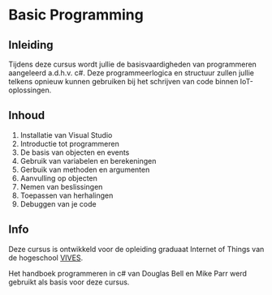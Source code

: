 # Basic Programming

## Inleiding

Tijdens deze cursus wordt jullie de basisvaardigheden van programmeren aangeleerd a.d.h.v. c#. Deze programmeerlogica en structuur zullen jullie telkens opnieuw kunnen gebruiken bij het schrijven van code binnen IoT-oplossingen.

## Inhoud

1. Installatie van Visual Studio
2. Introductie tot programmeren
3. De basis van objecten en events
4. Gebruik van variabelen en berekeningen
5. Gerbuik van methoden en argumenten
6. Aanvulling op objecten
7. Nemen van beslissingen
8. Toepassen van herhalingen
9. Debuggen van je code

## Info

Deze cursus is ontwikkeld voor de opleiding graduaat Internet of Things van de hogeschool [VIVES](https://www.vives.be/nl/opleidingen/industriële-wetenschappen-en-technologie/graduaat-internet-of-things).

Het handboek programmeren in c# van Douglas Bell en Mike Parr werd gebruikt als basis voor deze cursus.

